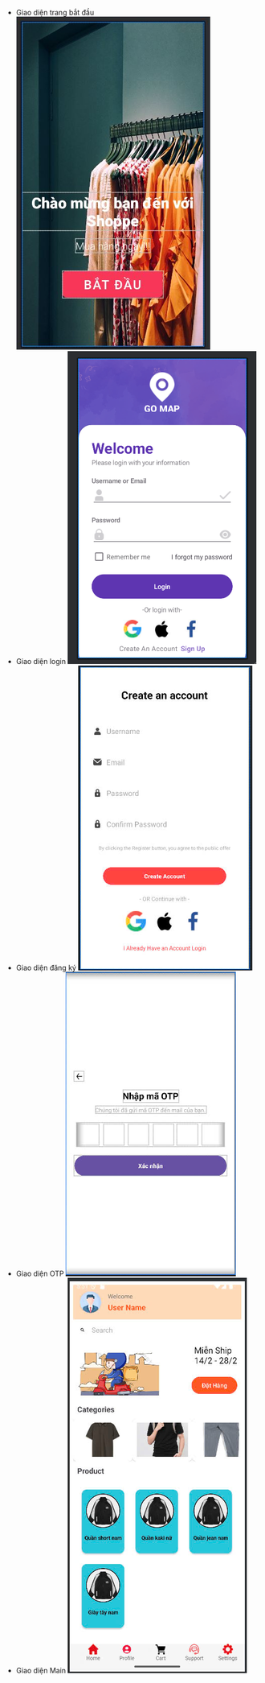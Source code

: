 - Giao diện trang bắt đầu
  ![Alt text](image5.jpg)
- Giao diện login
  ![Alt text](image.png)
- Giao diện đăng ký
  ![Alt text](image1.jpg)
- Giao diện OTP
  ![Alt text](image2.jpg)
- Giao diện Main
  ![Alt text](image6.jpg)
